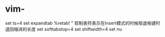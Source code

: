 # vim-
set ts=4
set expandtab
%retab!
" 软制表符表示在Insert模式的时候按退格键时退回缩进的长度
set softtabstop=4
set shiftwidth=4 
set nu
